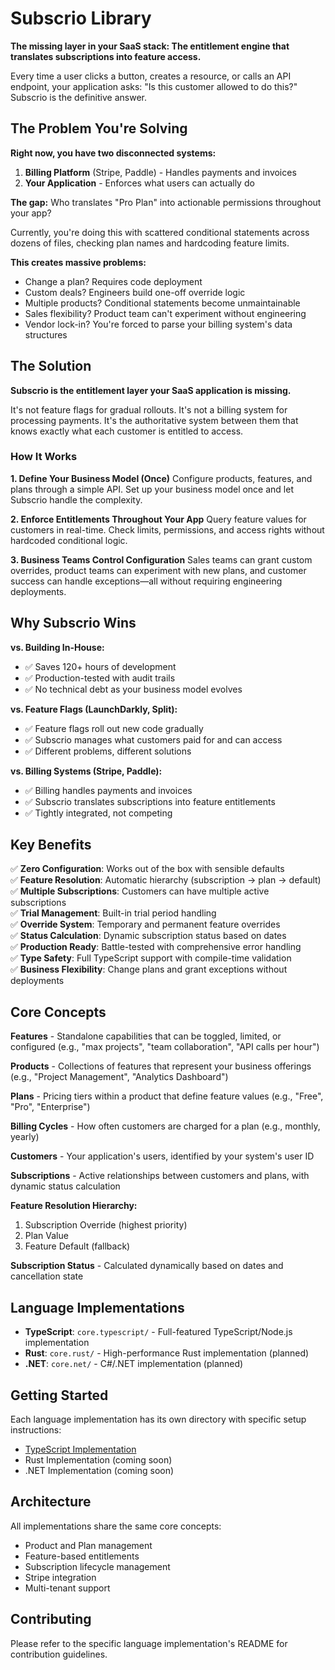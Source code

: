 # Subscrio Library

**The missing layer in your SaaS stack: The entitlement engine that translates subscriptions into feature access.**

Every time a user clicks a button, creates a resource, or calls an API endpoint, your application asks: "Is this customer allowed to do this?" Subscrio is the definitive answer.

## The Problem You're Solving

**Right now, you have two disconnected systems:**

1. **Billing Platform** (Stripe, Paddle) - Handles payments and invoices
2. **Your Application** - Enforces what users can actually do

**The gap:** Who translates "Pro Plan" into actionable permissions throughout your app?

Currently, you're doing this with scattered conditional statements across dozens of files, checking plan names and hardcoding feature limits.

**This creates massive problems:**
- Change a plan? Requires code deployment
- Custom deals? Engineers build one-off override logic  
- Multiple products? Conditional statements become unmaintainable
- Sales flexibility? Product team can't experiment without engineering
- Vendor lock-in? You're forced to parse your billing system's data structures

## The Solution

**Subscrio is the entitlement layer your SaaS application is missing.**

It's not feature flags for gradual rollouts. It's not a billing system for processing payments. It's the authoritative system between them that knows exactly what each customer is entitled to access.

### How It Works

**1. Define Your Business Model (Once)**
Configure products, features, and plans through a simple API. Set up your business model once and let Subscrio handle the complexity.

**2. Enforce Entitlements Throughout Your App**
Query feature values for customers in real-time. Check limits, permissions, and access rights without hardcoded conditional logic.

**3. Business Teams Control Configuration**
Sales teams can grant custom overrides, product teams can experiment with new plans, and customer success can handle exceptions—all without requiring engineering deployments.

## Why Subscrio Wins

**vs. Building In-House:**
- ✅ Saves 120+ hours of development
- ✅ Production-tested with audit trails  
- ✅ No technical debt as your business model evolves

**vs. Feature Flags (LaunchDarkly, Split):**
- ✅ Feature flags roll out new code gradually
- ✅ Subscrio manages what customers paid for and can access
- ✅ Different problems, different solutions

**vs. Billing Systems (Stripe, Paddle):**
- ✅ Billing handles payments and invoices
- ✅ Subscrio translates subscriptions into feature entitlements
- ✅ Tightly integrated, not competing

## Key Benefits

✅ **Zero Configuration**: Works out of the box with sensible defaults  
✅ **Feature Resolution**: Automatic hierarchy (subscription → plan → default)  
✅ **Multiple Subscriptions**: Customers can have multiple active subscriptions  
✅ **Trial Management**: Built-in trial period handling  
✅ **Override System**: Temporary and permanent feature overrides  
✅ **Status Calculation**: Dynamic subscription status based on dates  
✅ **Production Ready**: Battle-tested with comprehensive error handling  
✅ **Type Safety**: Full TypeScript support with compile-time validation  
✅ **Business Flexibility**: Change plans and grant exceptions without deployments  

## Core Concepts

**Features** - Standalone capabilities that can be toggled, limited, or configured (e.g., "max projects", "team collaboration", "API calls per hour")

**Products** - Collections of features that represent your business offerings (e.g., "Project Management", "Analytics Dashboard")

**Plans** - Pricing tiers within a product that define feature values (e.g., "Free", "Pro", "Enterprise")

**Billing Cycles** - How often customers are charged for a plan (e.g., monthly, yearly)

**Customers** - Your application's users, identified by your system's user ID

**Subscriptions** - Active relationships between customers and plans, with dynamic status calculation

**Feature Resolution Hierarchy:**
1. Subscription Override (highest priority)
2. Plan Value  
3. Feature Default (fallback)

**Subscription Status** - Calculated dynamically based on dates and cancellation state

## Language Implementations

- **TypeScript**: `core.typescript/` - Full-featured TypeScript/Node.js implementation
- **Rust**: `core.rust/` - High-performance Rust implementation (planned)
- **.NET**: `core.net/` - C#/.NET implementation (planned)

## Getting Started

Each language implementation has its own directory with specific setup instructions:

- [TypeScript Implementation](./core.typescript/README.md)
- Rust Implementation (coming soon)
- .NET Implementation (coming soon)

## Architecture

All implementations share the same core concepts:
- Product and Plan management
- Feature-based entitlements
- Subscription lifecycle management
- Stripe integration
- Multi-tenant support

## Contributing

Please refer to the specific language implementation's README for contribution guidelines.
